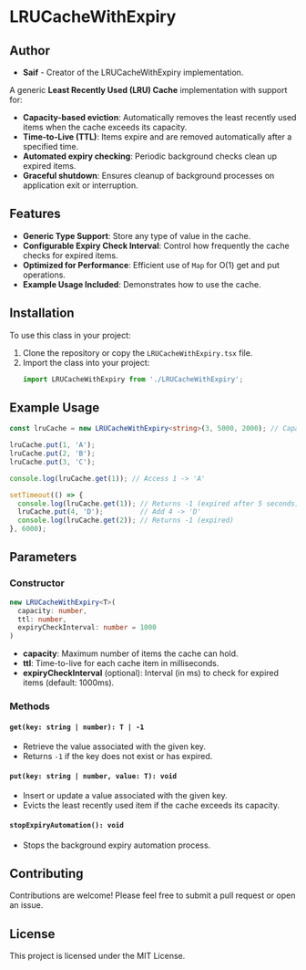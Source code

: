 # LRUCacheWithExpiry

## Author

- **Saif** - Creator of the LRUCacheWithExpiry implementation.


A generic **Least Recently Used (LRU) Cache** implementation with support for:

- **Capacity-based eviction**: Automatically removes the least recently used items when the cache exceeds its capacity.
- **Time-to-Live (TTL)**: Items expire and are removed automatically after a specified time.
- **Automated expiry checking**: Periodic background checks clean up expired items.
- **Graceful shutdown**: Ensures cleanup of background processes on application exit or interruption.

## Features

- **Generic Type Support**: Store any type of value in the cache.
- **Configurable Expiry Check Interval**: Control how frequently the cache checks for expired items.
- **Optimized for Performance**: Efficient use of `Map` for O(1) get and put operations.
- **Example Usage Included**: Demonstrates how to use the cache.

## Installation

To use this class in your project:

1. Clone the repository or copy the `LRUCacheWithExpiry.tsx` file.
2. Import the class into your project:
   ```typescript
   import LRUCacheWithExpiry from './LRUCacheWithExpiry';
   ```

## Example Usage

```typescript
const lruCache = new LRUCacheWithExpiry<string>(3, 5000, 2000); // Capacity: 3 items, TTL: 5 seconds, Expiry check: 2 seconds

lruCache.put(1, 'A');
lruCache.put(2, 'B');
lruCache.put(3, 'C');

console.log(lruCache.get(1)); // Access 1 -> 'A'

setTimeout(() => {
  console.log(lruCache.get(1)); // Returns -1 (expired after 5 seconds)
  lruCache.put(4, 'D');         // Add 4 -> 'D'
  console.log(lruCache.get(2)); // Returns -1 (expired)
}, 6000);
```

## Parameters

### Constructor

```typescript
new LRUCacheWithExpiry<T>(
  capacity: number,
  ttl: number,
  expiryCheckInterval: number = 1000
)
```

- **capacity**: Maximum number of items the cache can hold.
- **ttl**: Time-to-live for each cache item in milliseconds.
- **expiryCheckInterval** (optional): Interval (in ms) to check for expired items (default: 1000ms).

### Methods

#### `get(key: string | number): T | -1`

- Retrieve the value associated with the given key.
- Returns `-1` if the key does not exist or has expired.

#### `put(key: string | number, value: T): void`

- Insert or update a value associated with the given key.
- Evicts the least recently used item if the cache exceeds its capacity.

#### `stopExpiryAutomation(): void`

- Stops the background expiry automation process.

## Contributing

Contributions are welcome! Please feel free to submit a pull request or open an issue.

## License

This project is licensed under the MIT License.


